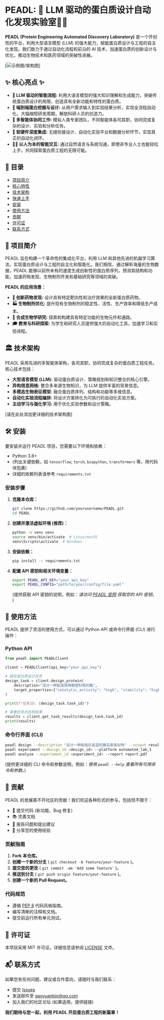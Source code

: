 
# PEADL: 🚀 LLM 驱动的蛋白质设计自动化发现实验室🧬💡

**PEADL (Protein Engineering Automated Discovery Laboratory)** 是一个开创性的平台，利用大型语言模型 (LLM) 的强大能力，赋能蛋白质设计与工程的自主化发现。我们致力于通过自动化流程和前沿的 AI 技术，加速蛋白质的创新设计与优化，推动生物技术和医药领域的突破性进展。

[![示例图/架构图](link-to-your-diagram.png)]  <!-- 添加项目架构图或流程图 -->

## ✨ 核心亮点 ✨

* **🧠 LLM 驱动的智能流程:**  利用大语言模型的强大知识理解和生成能力，突破传统蛋白质设计的局限，创造具有全新功能和特性的蛋白质。
* **🤖 端到端蛋白挖掘与设计:**  从用户需求输入到实验结果分析，实现全流程自动化，大幅缩短研发周期，解放科研人员的创造力。
* **🔬 多智能体协同工作:**  模拟人类专家团队，不同智能体各司其职，协同完成复杂的设计、实验和分析任务。
* **🧪 软硬件深度集成:**  无缝衔接设计、自动化实验平台和数据分析环节，实现真正的自动化闭环。
* **🧑‍💻 以人为本的智能交互:**  通过自然语言与系统沟通，即使非专业人士也能轻松上手，共同探索蛋白质工程的无限可能。

## 📖 目录

- [项目简介](#项目简介)
- [核心特性](#核心特性)
- [技术架构](#技术架构)
- [快速上手](#快速上手)
- [安装](#安装)
- [使用方法](#使用方法)
- [贡献](#贡献)
- [许可证](#许可证)
- [联系方式](#联系方式)

## 🔬 项目简介

PEADL 旨在构建一个革命性的集成化平台，利用 LLM 和其他先进的机器学习算法，实现蛋白质设计与工程的自主化和智能化。我们相信，通过解析海量的生物数据，PEADL 能够以前所未有的速度生成创新性的蛋白质序列，预测其结构和功能，加速药物发现、生物制剂开发和基础研究等领域的突破。

**PEADL 的应用场景：**

* **💊 创新药物发现:**  设计具有特定靶向性和治疗效果的全新蛋白质药物。
* **🏭 生物制剂优化:**  提升现有生物制剂的稳定性、活性、生产效率和降低生产成本。
* **🌱 合成生物学研究:**  探索和构建具有特定功能的生物元件和通路。
* **🎓 教育与科研探索:**  为学生和研究人员提供强大的自动化工具，加速学习和实验进程。


## 🏛️ 技术架构

PEADL 采用先进的多智能体架构，各司其职，协同完成复杂的蛋白质工程任务。核心技术包括：

* **大型语言模型 (LLM):**  驱动蛋白质设计、策略规划和知识整合的核心引擎。
* **异构信息网络:**  整合多来源生物知识，为 LLM 提供丰富的背景信息。
* **多模态生物表征模型:**  融合蛋白质序列、结构和功能等多维信息。
* **自动化实验流程编排:**  将设计方案转化为可执行的自动化实验方案。
* **主动学习与强化学习:**  用于优化实验参数和设计策略。

[请在此处添加更详细的技术架构图]

## 🛠️ 安装

要安装并运行 PEADL 项目，您需要以下环境和依赖：

- Python 3.8+
- (列出关键依赖，如 `tensorflow`, `torch`, `biopython`, `transformers` 等，用代码块包裹)
- 详细的依赖列表请参考 `requirements.txt`

### 安装步骤

1. **克隆本仓库：**

   ```bash
   git clone https://github.com/yourusername/PEADL.git
   cd PEADL
   ```

2. **创建并激活虚拟环境 (推荐)：**

   ```bash
   python -m venv venv
   source venv/bin/activate  # Linux/macOS
   venv\Scripts\activate  # Windows
   ```

3. **安装依赖：**

   ```bash
   pip install -r requirements.txt
   ```

4. **配置 API 密钥和相关环境变量：**

   ```bash
   export PEADL_API_KEY="your_api_key"
   export PEADL_CONFIG="path/to/your/config/file.yaml"
   ```

   (提供获取 API 密钥的说明，例如：*请访问 [PEADL 官网](https://your-peadl-website.com/api-key) 获取您的 API 密钥。* )

## 🚀 使用方法

PEADL 提供了灵活的使用方式，可以通过 Python API 或命令行界面 (CLI) 进行操作：

### Python API

```python
from peadl import PEADLClient

client = PEADLClient(api_key="your_api_key")

# 提交蛋白质设计任务
design_task = client.design_protein(
    description="设计一种能高效降解塑料瓶的酶",
    target_properties={"catalytic_activity": "high", "stability": "high"}
)

print(f"任务ID: {design_task.task_id}")

# 查看任务状态和结果
results = client.get_task_results(design_task.task_id)
print(results)
```

### 命令行界面 (CLI)

```bash
peadl design --description "设计一种能抵抗高温的胰岛素类似物" --output results.json
peadl experiment --design_id <design_id> --platform automated_lab_1
peadl analyze --experiment_id <experiment_id> --report report.pdf
```

(提供更详细的 CLI 命令和参数说明，例如：*使用 `peadl --help` 查看所有可用命令和参数。*)

## 🤝 贡献

PEADL 的发展离不开社区的贡献！我们欢迎各种形式的参与，包括但不限于：

- 📝 提交代码 (新功能、Bug 修复)
- 📚 完善文档
- 🐛 报告问题和提出建议
- 📢 分享您的使用经验

### 贡献指南

1.  **Fork 本仓库。**
2.  **创建一个新的分支** ( `git checkout -b feature/your-feature` )。
3.  **提交您的更改** ( `git commit -am 'Add some feature'` )。
4.  **推送到分支** ( `git push origin feature/your-feature` )。
5.  **创建一个新的 Pull Request。**

### 代码规范

-   遵循 [PEP 8](https://www.python.org/dev/peps/pep-0008/) 代码风格指南。
-   编写清晰的注释和文档。
-   提交前运行所有单元测试。

## 📜 许可证

本项目采用 MIT 许可证。详细信息请参阅 [LICENSE](./LICENSE) 文件。

## 📬 联系方式

如果您有任何问题、建议或合作意向，请随时与我们联系：

-   提交 [Issues](https://github.com/KRATSZ/PELLM-ADL/issues)
-   发送邮件至 [gaoyuanbio@qq.com](mailto:gaoyuanbio@qq.com)
-   加入我们的社区论坛 (如果适用，提供链接)

**我们期待与您一起，利用 PEADL 开启蛋白质工程的新篇章！**

